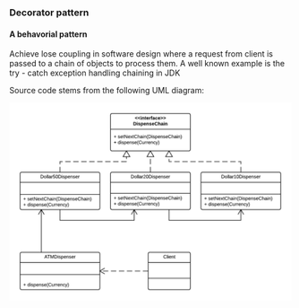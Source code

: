 ### Decorator pattern

#### A behavorial pattern

Achieve lose coupling in software design where a request from client is passed to a chain of objects to process them. A well known example is the try - catch exception handling chaining in JDK

Source code stems from the following UML diagram:

![alt text](design-pattern-chain-of-responsibility.png "Design Pattern Chain Of Responsibility")

